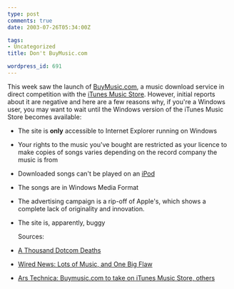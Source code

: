 ```yaml
---
type: post
comments: true
date: 2003-07-26T05:34:00Z

tags:
- Uncategorized
title: Don't BuyMusic.com

wordpress_id: 691
---
```


This week saw the launch of [BuyMusic.com](http://www.buymusic.com), a music download service in direct competition with the [iTunes Music Store](http://www.apple.com/music/store/). However, initial reports about it are negative and here are a few reasons why, if you're a Windows user, you may want to wait until the Windows version of the iTunes Music Store becomes available:



      


  
  * The site is **only** accessible to Internet Explorer running on Windows

           
  * Your rights to the music you've bought are restricted as your licence to make copies of songs varies depending on the record company the music is from

         
  * Downloaded songs can't be played on an [iPod](http://www.apple.com/ipod/)

           
  * The songs are in Windows Media Format

                
  * The advertising campaign is a rip-off of Apple's, which shows a complete lack of originality and innovation. 

          
  * The site is, apparently, buggy 

      

       Sources:

     
  
  * [A Thousand Dotcom Deaths](http://texturadesign.com/html/index_previous.htm#072403)

               
  * [Wired News: Lots of Music, and One Big Flaw](http://wired.com/news/digiwood/0,1412,59718,00.html)

                
  * [Ars Technica: Buymusic.com to take on iTunes Music Store, others](http://arstechnica.com/archive/news/1058898351.html)

   
